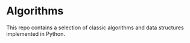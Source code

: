 # Algorithms

This repo contains a selection of classic algorithms and data structures implemented in Python.

